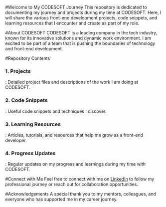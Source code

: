 #Welcome to My CODESOFT Journey
This repository is dedicated to documenting my journey and projects during my time at CODESOFT. Here, I will share the various front-end development projects, code snippets, and learning resources that I encounter and create as part of my role.

#About CODESOFT
CODESOFT is a leading company in the tech industry, known for its innovative solutions and dynamic work environment. I am excited to be part of a team that is pushing the boundaries of technology and front-end development.

#Repository Contents
<h3>1. Projects </h3>: Detailed project files and descriptions of the work I am doing at CODESOFT.
<h3>2. Code Snippets</h3>: Useful code snippets and techniques I discover.
<h3>3. Learning Resources</h3>: Articles, tutorials, and resources that help me grow as a front-end developer.
<h3>4. Progress Updates </h3>: Regular updates on my progress and learnings during my time with CODESOFT.

#Connect with Me
Feel free to connect with me on <a href="https://www.linkedin.com/in/sahil-kumar-79b203221/">LinkedIn</a> to follow my professional journey or reach out for collaboration opportunities.

#Acknowledgements
A special thank you to my mentors, colleagues, and everyone who has supported me in my career journey.

